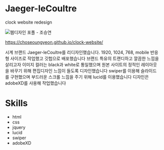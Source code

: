 # Jaeger-leCoultre
clock website redesign

![웹디자인 포폴 - 조승연](https://user-images.githubusercontent.com/97166696/163694881-0cbcf399-edb2-4f04-85c0-a0f38b7c7d72.jpg)

https://choseoungyeon.github.io/clock-website/

시계 브랜드 Jaeger-leCoultre를 리디자인했습니다. 1920, 1024, 768, mobile 반응형 사이즈로 작업했고 깃헙으로 배포했습니다
브랜드 특유의 트랜디하고 깔끔한 느낌을 살리고자 이미지 컬러는 black과 white로 통일했으며 원본 사이트의 정적인 레이아웃을 바꾸기 위해 편집디자인 느낌이 들도록 디자인했습니다
swiper를 이용해 슬라이드를 구현했으며 부드러운 스크롤 느낌을 주기 위해 lucid를 이용했습니다
디자인은 adobeXD를 사용해 작업했습니다

# Skills

+ html
+ css
+ jquery
+ lucid
+ swiper
+ adobeXD
